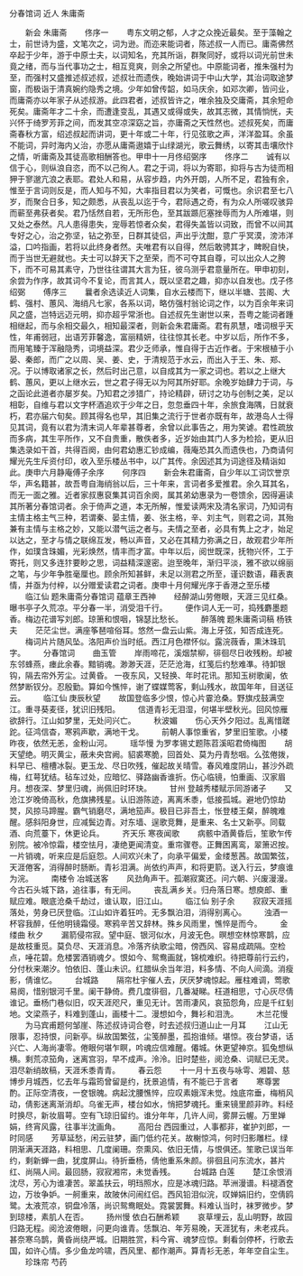 <!-- { "loadSidebar": true } -->
分春馆词 近人 朱庸斋

 
　　新会 朱庸斋
　　佟序一
　　粤东文明之郁，人才之众挽近最矣。至于藻翰之士，前世诗为盛，文笔次之，词为逊。而迩来能词者，陈述叔一人而已。庸斋佛然卒起于少年，游于中原士夫，以词知名，充其所诣，群聚同好，或将以词光前世未竟之绪，而与当代事功之士，相互竞爽，则余之所望也。中原能词者，推朱强村为至，而强村又盛推述叔述叔，述叔壮而遗佚，晚始讲词于中山大学，其治词取途梦窗，而极诣于清真婉约隐秀之境。少年如曾传韶，如马庆余，如邓次卿，皆问业，而庸斋亦以年家子从述叔游。此四君者，述叔皆许之，唯余独及交庸斋，其余短命死矣。庸斋年才二十余，而遭逢变乱，其遇又或得或失，故其志微，其情惝恍，夫兴怀于绮罗芳菲之间，而发其空凉深窈之旨，亦庸斋之天性然也。述叔死矣，而庸斋春秋方富，绍述叔起而讲词，更十年或二十年，行见弦歌之声，洋洋盈耳。余虽不能词，异时海内乂治，亦愿从庸斋遨嬉于山绿湖光，歌云舞绣，以寄其击壤欣忭之情，听庸斋及其徒高歌相酬答也。甲申十一月佟绍弼序
　　佟序二
　　诚有以信于心，则纵浪自恣，而不以己徇人。君之于词，将以为寄耶，抑将与古为徒而相狎于寥邈亢浪之表耶。君处人和易，从容步趋，内外开朗，人所不足，君独有余，惟至于言词则反是，而人知与不知，大率指目君以为笑者，可慨也。余识君至七八岁，而聚合日多，知之颇悉，从丧乱以迄于今，君际遇之奇，有为众人所嗟叹骇异而蕲至弗获者矣。君乃恬然自若，无所形色，至其跋踬厄塞挫辱而为人所难堪，则又处之泰然。凡人患得患失，宠辱若惊者众矣，君得失盖皆以词致，而曾不以间其专好之心，治之弥坚，钻之弥至，日群其徒侣，声出乎沈酣，意广乎冥漠，滂沛洋溢，口吟指画，若将以此终身者然。夫唯君有以自得，然后敢骋其才，睥睨自快，而于当世无避就也。夫士可以辞天下之至荣，而不可夺其自尊，可以出众人之胯下，而不可易其素守，乃世往往谓其大言为狂，彼乌测乎君意量所在。甲申初刻，余尝为作序，故其词今不复论，而言其人，既以坚君之趣，抑亦以自发也。戊子佟绍弼
　　傅序三
　　曩者余选读近人词集，自水云楼而下，继以半塘、芸阁、大鹤、强村、蕙风、海绡凡七家，各系以词，略仿强村翁论词之作，以为百余年来词风之盛，岂特远迈元明，抑亦超乎常浙也。自述叔先生谢世以来，吾粤之能词者踵相继起，而与余相交最久，相知最深者，则新会朱君庸斋。君有夙慧，嗜词根乎天性，年甫弱冠，出语芳菲馨逸，富丽精妍，往往惊其长老。中岁以后，所作不多，而用笔臻于浑融隐秀，词境益深。君少乏师承，惟自得于古近作者。于宋根植于小晏、秦郎，而广之以周、吴、姜、史，于清规范于水云，而出入于王、朱、郑、况。于以博取诸家之长，然后时出己意，以自成其为一家之词也。若以之上继大鹤、蕙风，更以上继水云，世之君子得无以为阿其所好耶。余晚岁始肆力于词，与之函论此道者亦屡岁矣。乃知君之涉猎广，持论精辟，研讨之功与创制之美，足以相彰，自维与君以文字杯酒追欢于少年之日，忽忽垂四十年，余旅食海隅，日就衰朽，君亦届六旬矣。顾其得名也早，其旧集之流行于世者亦既有年，故港岛人士得见其词，竟有以君为清末词人年辈甚尊者，余曾以此事告之，用为笑谑。君性疏放而多病，其生平所作，又不自贵重，散佚者多，近岁始由其门人多为检拾，更从旧集选录如干首，共得百阕，由何君幼惠汇钞成编，薇庵恐其久而遗佚也，乃商请何耀光先生斥资付印，收入至乐楼丛书中，以广其传。余因述其为词途径及精诣如此。庚申六月静庵傅子余序
　　何序四
　　新会朱君庸斋，自少年以工词饮誉京华，声名籍甚，故吾粤自海绡翁以后，三十年来，言词者多爱推君。余久耳其名，而无一面之雅。近者家叔惠裒集其词百余阕，属其弟幼惠录为一卷馈余，因得遍读其所著分春馆词者。余于倚声之道，本无所解，惟爱读两宋及清名家词，乃知词有主情主格主气三种，若谓秦、晏主情，姜、张主格，辛、刘主气，则君之词，其殆兼有主情与主格之妙，又能以潜气运之者与。夫情之至者，必具有隽上之才，始足以达之，至才与情之联绵互发，畅以声音，又必在其精力弥满之日，故观君少年所作，如璞含珠媚，光彩焕然，情丰而才富。中年以后，阅世既深，抚物兴怀，工于寄托，则又多连犿要眇之思，词益精深邃密。迨至晚年，渐归平淡，雅不欲以绵丽之笔，与少年争胜毫厘也。顾余所知甚鲜，未足以测君之所至，谨识数语，藉表衷情，并亟为付梓，以分赠爱读君之词者。庚申十月何耀光序于香港之至乐楼
　　临江仙  题朱庸斋分春馆词      蕴章王西神
　　经醉湖山劳倦眼，天涯三见红桑。曝书亭子久荒凉。平分春一半，消受泪千行。
　　便作词人无一可，捣残麝墨题香。梅边花谱写刘郎。琼箫和恨咽，锦瑟比愁长。
　　醉落魄  题朱庸斋词稿          杨铁夫
　　茫茫尘世。满座筝琶喧俗耳。悠然一盘云山紫。海上牙弦，知否成连死。
　　梅词片片随风坠。洛阳声价当时纸。西江月色襟怀似。露浣薇香，熏沐珠玑字。
　　分春馆词
　　曲玉管
　　岸雨啼花，溪烟禁柳，徘徊尽日收残粉。却被东邻蜂燕，瘗此余春。黯销魂。渺渺天涯，茫茫沧海，红笺后约愁难凖。待卸银钩，隔去帘外芳尘。过黄昏。 一夜东风，又轻换、年时花讯。那知玉树歌阑，依然梦断钗分。忍殷勤。算如今憔悴，谢了蝶媒莺客，剩山残水，故国年年，目送征云。
　　临江仙  庚辰秋望
　　故国登临多少恨，惊心片霎沧桑。野旗戍鼓满空江。重寻葵麦径，犹识旧残阳。
　　信道青衫无泪湿，何堪半壁秋光。回风惊雁欲辞行。江山如梦里，无处问兴亡。
　　秋波媚
　　伤心天外夕阳过。乱离惜蹉跎。征鸿信杳，寒鸦声歇，满地干戈。
　　前朝人事惊重省，梦里旧笙歌。小楼昨夜，依然无恙，金粉山河。
　　瑶华慢  为罗孝锡丈题陈苕溪昭君倚梅图
　　胡天望绝。明灭黄尘，蔽未央宫阙。貂裘寒脆，回首处、莫为丹青愁咽。么弦倦拨，料早已、檀槽冰裂。更玉龙、尽日吹残，催起故关晴雪。春风难度阴山，甚沙外疏梅，红萼犹结。毡车过处，应暗忆、驿路幽香谁折。伤心临镜，怕重画、汉家眉月。想夜深、梦里归魂，尚佩旧时环玦。
　　甘州  登越秀楼赋示同游诸子
　　又沧江岁晚倚高秋，危旗拂残星。认旧游陈迹，离离禾黍，低接孤城。避地仍惊劫燹，风掠马蹄腥。霸气销磨尽，满地笳声。极目已非吾土，怅登楼王粲，醉魄难醒。感斜阳身世，应减鬓边青。对东墙、逞歌竞舞，是重来、名士又新亭。同载酒、向荒薹下，休更论兵。
　　齐天乐  寒夜闻歌
　　病骸中酒黄昏后，笙歌乍传别院。被冷惊霜，楼空怯月，凄绝更闻清变。重帘骤卷。正舞困离鸾，翠箫迟按。一片销魂，听来应是后庭怨。人间欢兴未了，向承平偏爱，金缕葱茜。故国繁弦，天涯倦客，消得醉时肠断。青衫泪满。尚依约声声，和将更箭。送入行云，梦痕谁为浣。
　　南楼令  冶城送客
　　风劲角声干。孤潮寂寞还。问六朝、兴废漫漫。今古石头城下路，追往事，有无间。
　　丧乱满乡关。归舟落日寒。想庾郎、重赋应难。眼底沧桑千劫过，谁认取，旧江山。
　　临江仙  别子余
　　寂寂天涯摇落处，劳身已厌登临。江山如许着狂吟。无多飘泊泪，消得别离心。
　　浊酒一杯容我醉，任他明镜霜侵。寒鸦辛苦又辞林。殊乡风雨里，憔悴是而今。
　　金缕曲  秋夕
　　漏箭侵帘寂。望中庭、银河似水，月波无色。暝想空林惊寒鹊，应是故枝重觅。莫负尽、天涯消息。冷落齐纨歌尘暗，傍西风、容易成疏隔。空检点，唾花碧。危楼罢酒销魂夕。恨如今、鸳鸯画就，锦梳难织。待把尊前行云约，分付秋来潮汐。怕依旧、蓬山未识。红腊纵余当年泪，料多情、不向人间滴。消瘦影，倩谁忆。
　　台城路
　　隔帘杜宇催人去，厌厌梦魂惊起。雁柱难调，莺歌易阕，惜别银河千里。阑干静倚。费几度徘徊，几番凝睇。枉道相思，寸心灰尽倩谁记。垂杨门巷似旧，叹天涯咫尺，重见无计。苦雨凄风，哀笳怨角，应是千红刬地。文梁燕子，料难到蓬山，画楼十二。漫想如今，舞衫和泪洗。
　　木兰花慢
　　为马宾甫题何邹崖、陈述叔诗词合卷，时去述叔归道山止一月耳
　　江山无限事，忍持恨，问新亭。纵故国繁弦，尘笺醉墨，孤抱谁倾。堪惊。夜台梦语，话兴亡、人海尚凄零。倦眼何堪乍瞑，吟魂应信难醒。僊城。休更望神京。狐兔想纵横。剩荒凉笳角，迷离宫羽，早不成声。泠泠。旧时楚些，阅沧桑、词赋已无灵。泪尽新绡故稿，天涯禾黍青青。
　　春云怨
　　十一月十五夜与咏雩、湘碧、慈博步月城西，忆去年与霜筠曾留是约，抚景追情，有不能已于言者
　　寒尊罢酌。正际空清夜，一奁银魄。病起沈腰憔悴，应叹素娥浑未觉。烛底帘垂，梅梢风动，倩影迷离渐消却。乌雀无声，楼台如水，悄把梦魂托。重来镜里颜非昨。料经时换尽，新妆眉萼。空有飞琼旧留约。谁分年年，几许人间，雾屏云幄。万里婵娟，终宵风露，往事半沈画角。
　　高阳台  西园重过，人事都非，崔护刘郎，一时同感
　　芳草延愁，闲云驻梦，画门低约花关。故榭惊鸿，何时归影雕栏。绿阴渐满天涯路，料相思、几度阑珊。奈熏风、依旧无情，与恨俱还。笙歌已误当年约，剩新蝉一曲，犹度屏山。待折垂杨，倩他重系朱颜。徘徊且问东流水，甚片红、尚隔人间。最回肠，寂寂湘帘，未觉香残。
　　台城路  白莲
　　楚江余恨消沈尽，芳心为谁凄苦。翠盖扶云，明珰照水，应是冰魂归路。苹洲漫谱。料褪酒奁边，万妆争妒。一舸重来，故陂休问闹红侣。西风铅泪似浣，叹婵娟旧约，空倩鸥鹭。太液荒凉，铜盘冷落，尚识鸳鸯眠处。霓裳罢舞。料难认当时，袜罗微步。梦到琼楼，素肌人在否。
　　扬州慢  依白石酬希颖
　　哀草埋云，乱山明野，故园归路无程。阅沧波倦眼，问更向谁青。恁飘泊、年芳易晚，天涯犹有，未老戎兵。甚奈寒乌鹊，黄昏尚绕严城。旧期胜赏，料今宵、魂梦应惊。剩看剑停杯，行歌去国，如许心情。多少鱼龙吟啸，西风里、都作潮声。算青衫无恙，年年空自尘生。
　　珍珠帘  芍药
